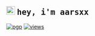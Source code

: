 ## <image src="https://em-content.zobj.net/source/microsoft-teams/363/waving-hand_1f44b.png" height="23px"> <samp> hey, i'm aarsxx </samp>

[![pgp](https://img.shields.io/badge/pgp-BF531245D2708044-313131?style=flat&labelColor=545454&color=313131)](https://github.com/aarsxx.gpg)  [![views](https://komarev.com/ghpvc/?username=aarsxx&style=flat&color=313131&label=views&abbreviated=true)](https://github.com/aarsxx)



<!--![Keybase BTC](https://img.shields.io/keybase/btc/andikaleonardo) check out my site -> <a href="https://www.arsx.xyz">arsx</a>. <samp>Working on open source💕. WWDC18 Scholar 🚀. </samp>-->


